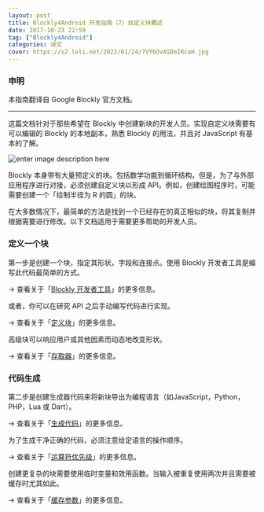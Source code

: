 ```yaml
---
layout: post
title: Blockly4Android 开发指南（7）自定义块概述
date: 2017-10-23 22:59
tag: ["Blockly4Android"]
categories: 译文
cover: https://s2.loli.net/2022/01/24/7VY6OvASDmIRcaH.jpg
---
```

### 申明

本指南翻译自 Google Blockly 官方文档。

---

这篇文档针对于那些希望在 Blockly 中创建新块的开发人员。实现自定义块需要有可以编辑的 Blockly 的本地副本，熟悉 Blockly 的用法，并且对 JavaScript 有基本的了解。

![enter image description here](https://developers.google.cn/blockly/images/logo.png)

Blockly 本身带有大量预定义的块。包括数学功能到循环结构。但是，为了与外部应用程序进行对接，必须创建自定义块以形成 API。例如，创建绘图程序时，可能需要创建一个「绘制半径为 R 的圆」的块。

在大多数情况下，最简单的方法是找到一个已经存在的真正相似的块，将其复制并根据需要进行修改。以下文档适用于需要更多帮助的开发人员。

### 定义一个块

第一步是创建一个块，指定其形状，字段和连接点。使用 Blockly 开发者工具是编写此代码最简单的方式。

→ 查看关于「[Blockly 开发者工具](https://developers.google.cn/blockly/guides/create-custom-blocks/blockly-developer-tools)」的更多信息。

或者，你可以在研究 API 之后手动编写代码进行实现。

→ 查看关于「[定义块](https://developers.google.cn/blockly/guides/create-custom-blocks/define-blocks)」的更多信息。

高级块可以响应用户或其他因素而动态地改变形状。

→ 查看关于「[存取器](https://developers.google.cn/blockly/guides/create-custom-blocks/mutators)」的更多信息。

### 代码生成

第二步是创建生成器代码来将新块导出为编程语言（如JavaScript，Python，PHP，Lua 或 Dart）。

→ 查看关于「[生成代码](https://developers.google.cn/blockly/guides/create-custom-blocks/generating-code)」的更多信息。

为了生成干净正确的代码，必须注意给定语言的操作顺序。

→ 查看关于「[运算符优先级](https://developers.google.cn/blockly/guides/create-custom-blocks/operator-precedence)」的更多信息。

创建更复杂的块需要使用临时变量和效用函数。当输入被重复使用两次并且需要被缓存时尤其如此。

→ 查看关于「[缓存参数](https://developers.google.cn/blockly/guides/create-custom-blocks/caching-arguments)」的更多信息。

